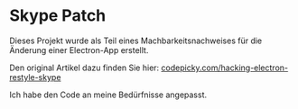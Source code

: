 # Skype Patch

Dieses Projekt wurde als Teil eines Machbarkeitsnachweises für die Änderung einer Electron-App erstellt.

Den original Artikel dazu finden Sie hier: [codepicky.com/hacking-electron-restyle-skype](https://www.codepicky.com/hacking-electron-restyle-skype/)

Ich habe den Code an meine Bedürfnisse angepasst.